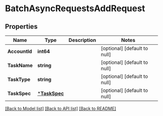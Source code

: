 # BatchAsyncRequestsAddRequest

## Properties
Name | Type | Description | Notes
------------ | ------------- | ------------- | -------------
**AccountId** | **int64** |  | [optional] [default to null]
**TaskName** | **string** |  | [optional] [default to null]
**TaskType** | **string** |  | [optional] [default to null]
**TaskSpec** | [***TaskSpec**](task_spec.md) |  | [optional] [default to null]

[[Back to Model list]](../README.md#documentation-for-models) [[Back to API list]](../README.md#documentation-for-api-endpoints) [[Back to README]](../README.md)


